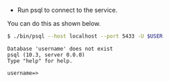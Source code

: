 ---
---

- Run psql to connect to the service.

You can do this as shown below.

```sh
$ ./bin/psql --host localhost --port 5433 -U $USER
```

```
Database 'username' does not exist
psql (10.3, server 0.0.0)
Type "help" for help.

username=>
```
